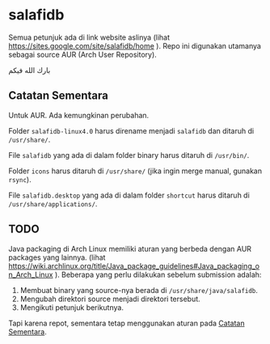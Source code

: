 # salafidb

Semua petunjuk ada di link website aslinya (lihat https://sites.google.com/site/salafidb/home ).
Repo ini digunakan utamanya sebagai source AUR (Arch User Repository).

بارك الله فيكم

## Catatan Sementara

Untuk AUR. Ada kemungkinan perubahan.

Folder `salafidb-linux4.0` harus direname menjadi `salafidb` dan ditaruh di `/usr/share/`.

File `salafidb` yang ada di dalam folder binary harus ditaruh di `/usr/bin/`.

Folder `icons` harus ditaruh di `/usr/share/` (jika ingin merge manual, gunakan `rsync`).

File `salafidb.desktop` yang ada di dalam folder `shortcut` harus ditaruh di `/usr/share/applications/`.

## TODO

Java packaging di Arch Linux memiliki aturan yang berbeda dengan AUR packages yang lainnya.
(lihat https://wiki.archlinux.org/title/Java_package_guidelines#Java_packaging_on_Arch_Linux ).
Beberapa yang perlu dilakukan sebelum submission adalah:
1. Membuat binary yang source-nya berada di `/usr/share/java/salafidb`.
2. Mengubah direktori source menjadi direktori tersebut.
3. Mengikuti petunjuk berikutnya.

Tapi karena repot, sementara tetap menggunakan aturan pada [Catatan Sementara](#Catatan-Sementara).
